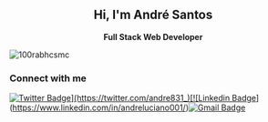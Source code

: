<div align="center">
 <h2>Hi, I'm André Santos</h2>
 <p>
  <b>
   Full Stack Web Developer
  </b>
 </p>
</div>


<p align="left"> <img src="https://komarev.com/ghpvc/?username=andre831&label=Profile%20views&color=0e75b6&style=flat" alt="100rabhcsmc" /> </p>

### Connect with me
 
[![Twitter Badge](https://img.shields.io/badge/-Twitter-0099ff?style=for-the-badge&logo=twitter&logoColor=white&link=https://twitter.com/andre831_)](https://twitter.com/andre831_)[![Linkedin Badge](https://img.shields.io/badge/-LinkedIn-000066?style=for-the-badge&logo=Linkedin&logoColor=white&link=https://www.linkedin.com/in/andr%C3%A9-luciano-8118331a3/)](https://www.linkedin.com/in/andreluciano001/)[![Gmail Badge](https://img.shields.io/badge/-Gmail-red?style=for-the-badge&logo=Gmail&logoColor=white&link)](mailto:andrelucianodossantosjunior@gmail.com)

